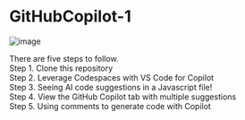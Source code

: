 # GitHubCopilot-1

![image](https://github.com/user-attachments/assets/1cef666f-3ad8-4413-b214-7a4a83563922)

There are five steps to follow. 
<br /> Step 1. Clone this repository
<br /> Step 2. Leverage Codespaces with VS Code for Copilot
<br /> Step 3. Seeing AI code suggestions in a Javascript file!
<br /> Step 4. View the GitHub Copilot tab with multiple suggestions
<br /> Step 5. Using comments to generate code with Copilot
